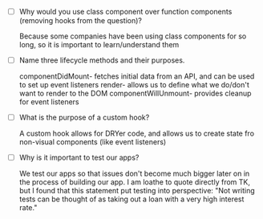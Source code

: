 - [ ] Why would you use class component over function components (removing hooks from the question)?

    Because some companies have been using class components for so long, so it is important to learn/understand them

- [ ] Name three lifecycle methods and their purposes.

    componentDidMount- fetches initial data from an API, and can be used to set up event listeners 
    render- allows us to define what we do/don't want to render to the DOM
    componentWillUnmount- provides cleanup for event listeners

- [ ] What is the purpose of a custom hook?

    A custom hook allows for DRYer code, and allows us to create state fro non-visual components (like event listeners)

- [ ] Why is it important to test our apps?

    We test our apps so that issues don't become much bigger later on in the process of building our app. I am loathe to quote directly from TK, but I found that this statement put testing into perspective: 
        "Not writing tests can be thought of as taking out a loan with a very high interest rate."